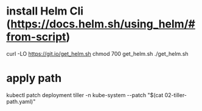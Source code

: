 

# install Helm Cli (https://docs.helm.sh/using_helm/#from-script)

curl -LO https://git.io/get_helm.sh
chmod 700 get_helm.sh
./get_helm.sh




# apply path
kubectl patch deployment tiller -n kube-system --patch "$(cat 02-tiller-path.yaml)"